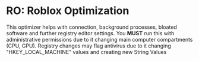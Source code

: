 # RO: Roblox Optimization

This optimizer helps with connection, background processes, bloated software and further registry editor settings.
 You **MUST** run this with administrative permissions due to it changing main computer compartments (CPU, GPU).
Registry changes may flag antivirus due to it changing "HKEY_LOCAL_MACHINE" values and creating new String Values
